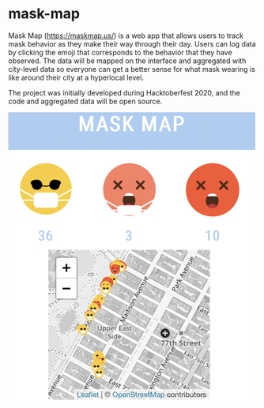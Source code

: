 # mask-map

Mask Map (https://maskmap.us/) is a web app that allows users to track mask behavior as they make their way through their day. Users can log data by clicking the emoji that corresponds to the behavior that they have observed. The data will be mapped on the interface and aggregated with city-level data so everyone can get a better sense for what mask wearing is like around their city at a hyperlocal level. 

The project was initially developed during Hacktoberfest 2020, and the code and aggregated data will be open source.

![](https://github.com/dingaaling/mask-map/blob/main/src/images/ues.png)
